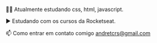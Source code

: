 
👨‍💻 Atualmente estudando css, html, javascript.

▶️ Estudando com os cursos da Rocketseat.

📫 Como entrar em contato comigo  andretcrs@gmail.com



